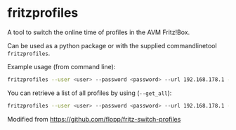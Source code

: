# fritzprofiles
A tool to switch the online time of profiles in the AVM Fritz!Box.

Can be used as a python package or with the supplied commandlinetool `fritzprofiles`.

Example usage (from command line):
```bash
fritzprofiles --user <user> --password <password> --url 192.168.178.1 --get_state --profile Gesperrt --set_state unlimited
```

You can retrieve a list of all profiles by using (`--get_all`):
```bash
fritzprofiles --user <user> --password <password> --url 192.168.178.1 --get_all
```

Modified from https://github.com/flopp/fritz-switch-profiles
